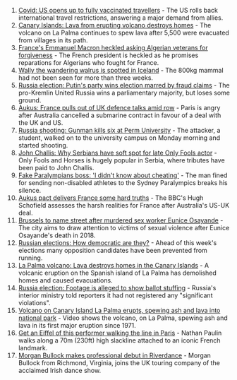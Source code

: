 1. [Covid: US opens up to fully vaccinated travellers](https://www.bbc.co.uk/news/world-us-canada-58628491?at_medium=RSS&at_campaign=KARANGA) - The US rolls back international travel restrictions, answering a major demand from allies.
2. [Canary Islands: Lava from erupting volcano destroys homes](https://www.bbc.co.uk/news/world-europe-58620555?at_medium=RSS&at_campaign=KARANGA) - The volcano on La Palma continues to spew lava after 5,500 were evacuated from villages in its path.
3. [France's Emmanuel Macron heckled asking Algerian veterans for forgiveness](https://www.bbc.co.uk/news/world-africa-58626309?at_medium=RSS&at_campaign=KARANGA) - The French president is heckled as he promises reparations for Algerians who fought for France.
4. [Wally the wandering walrus is spotted in Iceland](https://www.bbc.co.uk/news/uk-england-cornwall-58632372?at_medium=RSS&at_campaign=KARANGA) - The 800kg mammal had not been seen for more than three weeks.
5. [Russia election: Putin's party wins election marred by fraud claims](https://www.bbc.co.uk/news/world-europe-58614227?at_medium=RSS&at_campaign=KARANGA) - The pro-Kremlin United Russia wins a parliamentary majority, but loses some ground.
6. [Aukus: France pulls out of UK defence talks amid row](https://www.bbc.co.uk/news/uk-58620220?at_medium=RSS&at_campaign=KARANGA) - Paris is angry after Australia cancelled a submarine contract in favour of a deal with the UK and US.
7. [Russia shooting: Gunman kills six at Perm University](https://www.bbc.co.uk/news/world-europe-58623160?at_medium=RSS&at_campaign=KARANGA) - The attacker, a student, walked on to the university campus on Monday morning and started shooting.
8. [John Challis: Why Serbians have soft spot for late Only Fools actor](https://www.bbc.co.uk/news/world-europe-58630500?at_medium=RSS&at_campaign=KARANGA) - Only Fools and Horses is hugely popular in Serbia, where tributes have been paid to John Challis.
9. [Fake Paralympians boss: 'I didn't know about cheating'](https://www.bbc.co.uk/news/stories-58598677?at_medium=RSS&at_campaign=KARANGA) - The man fined for sending non-disabled athletes to the Sydney Paralympics breaks his silence.
10. [Aukus pact delivers France some hard truths](https://www.bbc.co.uk/news/world-europe-58614229?at_medium=RSS&at_campaign=KARANGA) - The BBC's Hugh Schofield assesses the harsh realities for France after Australia's US-UK deal.
11. [Brussels to name street after murdered sex worker Eunice Osayande](https://www.bbc.co.uk/news/world-europe-58585993?at_medium=RSS&at_campaign=KARANGA) - The city aims to draw attention to victims of sexual violence after Eunice Osayande's death in 2018.
12. [Russian elections: How democratic are they?](https://www.bbc.co.uk/news/world-europe-58557994?at_medium=RSS&at_campaign=KARANGA) - Ahead of this week's elections many opposition candidates have been prevented from running.
13. [La Palma volcano: Lava destroys homes in the Canary Islands](https://www.bbc.co.uk/news/world-europe-58625781?at_medium=RSS&at_campaign=KARANGA) - A volcanic eruption on the Spanish island of La Palma has demolished homes and caused evacuations.
14. [Russia election: Footage is alleged to show ballot stuffing](https://www.bbc.co.uk/news/world-europe-58631573?at_medium=RSS&at_campaign=KARANGA) - Russia's interior ministry told reporters it had not registered any "significant violations".
15. [Volcano on Canary Island La Palma erupts, spewing ash and lava into national park](https://www.bbc.co.uk/news/world-europe-58618487?at_medium=RSS&at_campaign=KARANGA) - Video shows the volcano, on La Palma, spewing ash and lava in its first major eruption since 1971.
16. [Get an Eiffel of this performer walking the line in Paris](https://www.bbc.co.uk/news/world-europe-58612966?at_medium=RSS&at_campaign=KARANGA) - Nathan Paulin walks along a 70m (230ft) high slackline attached to an iconic French landmark.
17. [Morgan Bullock makes professional debut in Riverdance](https://www.bbc.co.uk/news/entertainment-arts-58602633?at_medium=RSS&at_campaign=KARANGA) - Morgan Bullock from Richmond, Virginia, joins the UK touring company of the acclaimed Irish dance show.
